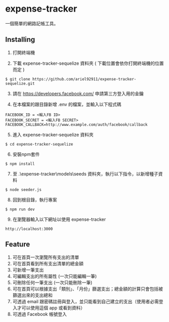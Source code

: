 # expense-tracker
一個簡單的網路記帳工具。


## Installing
1. 打開終端機


2. 下載 expense-tracker-sequelize 資料夾 ( 下載位置會依你打開終端機的位置而定 )

```
$ git clone https://github.com/ariel92911/expense-tracker-sequelize.git
```

3. 請在 https://developers.facebook.com/ 申請第三方登入用的金鑰

4. 在本檔案的跟目錄新增 .env 的檔案，並輸入以下程式碼
```
FACEBOOK_ID = <輸入FB ID>
FACEBOOK_SECRET = <輸入FB SECRET>
FACEBOOK_CALLBACK=http://www.example.com/auth/facebook/callback 
```

5. 進入 expense-tracker-sequelize 資料夾
```
$ cd expense-tracker-sequelize
```

6. 安裝npm套件
```
$ npm install
```

7. 至 .\expense-tracker\models\seeds 資料夾，執行以下指令，以新增種子資料
```
$ node seeder.js
```

8. 回到根目錄，執行專案
```
$ npm run dev
```

9. 在瀏覽器輸入以下網址以使用 expense-tracker
```
http://localhost:3000
```



## Feature
1) 可在首頁一次瀏覽所有支出的清單
2) 可在首頁看到所有支出清單的總金額
3) 可新增一筆支出
4) 可編輯支出的所有屬性 (一次只能編輯一筆)
5) 可刪除任何一筆支出 (一次只能刪除一筆)
6) 可在首頁可以根據支出「類別」、「月份」篩選支出；總金額的計算只會包括被篩選出來的支出總和
7) 可透過 email 跟密碼註冊與登入，並只能看到自己建立的支出（使用者必需登入才可以使用這個 app 或看到資料）
8) 可透過 Facebook 帳號登入
